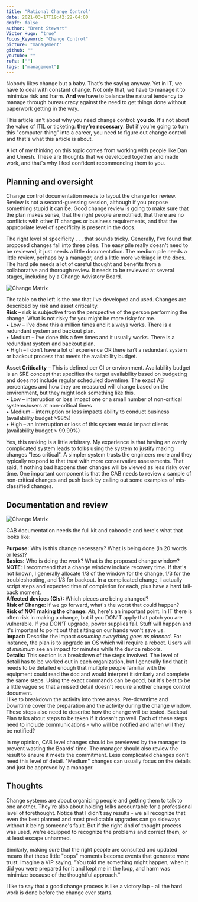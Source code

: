 ```yaml
---
title: "Rational Change Control"
date: 2021-03-17T19:42:22-04:00
draft: false
author: "Brent Stewart"
Victor_Hugo: "true"
Focus_Keyword: "Change Control"
picture: "management"
github: ""
youtube: ""
refs: [""]
tags: ["management"]
---
```


Nobody likes change but a baby.  That's the saying anyway.  Yet in IT, we have to deal with constant change.  Not only that, we have to manage it to minimize risk and harm.  __And__ we have to balance the natural tendency to manage through bureaucracy against the need to get things done without paperwork getting in the way.

This article isn't about why you need change control: __you do__.  It's not about the value of ITIL or ticketing: __they're necessary__.  But if you're going to turn this "computer-thing" into a career, you need to figure out change control and that's what this article is about.

A lot of my thinking on this topic comes from working with people like Dan and Umesh.  These are thoughts that we developed together and made work, and that's why I feel confident recommending them to you.

## Planning and oversight

Change control documentation needs to layout the change for review.  Review is not a second-guessing session, although if you propose something stupid it can be.  Good change review is going to make sure that the plan makes sense, that the right people are notified, that there are no conflicts with other IT changes or business requirements, and that the appropriate level of specificity is present in the docs.

The right level of specificity . . . that sounds tricky.  Generally, I've found that proposed changes fall into three piles.  The easy pile really doesn't need to be reviewed, it just needs a little documentation.  The medium pile needs a little review, perhaps by a manager, and a little more verbiage in the docs.  The hard pile needs a lot of careful thought and benefits from a collaborative and thorough review.  It needs to be reviewed at several stages, including by a Change Advistory Board.

![Change Matrix](/210321_Change_Matrix.png#floatsmallleft)

The table on the left is the one that I've developed and used.  Changes are described by risk and asset criticality.  
__Risk__ – risk is subjective from the perspective of the person performing the change. What is not risky for you might be more risky for me.  
• Low – I’ve done this a million times and it always works. There is a redundant system and backout plan.  
• Medium – I’ve done this a few times and it usually works. There is a redundant system and backout plan.  
• High – I don’t have a lot of experience OR there isn’t a redundant system or backout process that meets the availability budget.  

__Asset Criticality__ – This is defined per CI or environment. Availability budget is an SRE concept that specifies the target availability based on budgeting and does not include regular scheduled downtime. The exact AB percentages and how they are measured will change based on the environment, but they might look something like this.  
• Low – interruption or loss impact one or a small number of non-critical systems/users at non-critical times  
• Medium – interruption or loss impacts ability to conduct business (availability budget >98%)  
• High – an interruption or loss of this system would impact clients (availability budget > 99.99%)  

Yes, this ranking is a little arbitrary.  My experience is that having an overly complicated system leads to folks using the system to justify making changes "less critical".  A simpler system trusts the engineers more and they typically respond to that trust with more conservative assessments.  That said, if nothing bad happens then changes will be viewed as less risky over time.  One important component is that the CAB needs to review a sample of non-critical changes and push back by calling out some examples of mis-classified changes.

## Documentation and review
![Change Matrix](/210321_Change_Control.png#floatsmallright)

CAB documentation needs the full kit and caboodle and here's what that looks like:

__Purpose:__  Why is this change necessary?  What is being done (in 20 words or less)?  
__Basics:__ Who is doing the work?  What is the proposed change window?  __NOTE__: I recommend that a change window include recovery time.  If that's not known, I generally allocate 1/3 of the window for the change, 1/3 for the troubleshooting, and 1/3 for backout.  In a complicated change, I actually script steps and expected time of completion for each, plus have a hard fail-back moment.  
__Affected devices (CIs):__ Which pieces are being changed?  
__Risk of Change:__ If we go forward, what's the worst that could happen?  
__Risk of NOT making the change:__ _Ah_, here's an important point.  In IT there is often risk in making a change, but if you DON'T apply that patch you are vulnerable.  If you DON'T upgrade, power supplies fail.  Stuff will happen and it's important to point out that sitting on our hands won't save us.  
__Impact:__  Describe the impact _assuming everything goes as planned_.  For instance, the plan is to upgrade an OS which will require a reboot.  Users will _at minimum_ see an impact for minutes while the device reboots.  
__Details:__ This section is a breakdown of the steps involved.  The level of detail has to be worked out in each organization, but I generally find that it needs to be detailed enough that multiple people familiar with the equipment could read the doc and would interpret it similarly and complete the same steps.  Using the exact commands can be good, but it's best to be a little vague so that a missed detail doesn't require another change control document.   
I like to breakdown the activity into three areas.  Pre-downtime and Downtime cover the preparation and the activity during the change window.  These steps also need to describe how the change will be tested.  Backout Plan talks about steps to be taken if it doesn't go well.  Each of these steps need to include communications - who will be notified and when will they be notified?

In my opinion, CAB level changes should be previewed by the manager to prevent wasting the Boards' time.  The manager should also review the result to ensure it meets the commitment.  Less complicated changes don't need this level of detail.  "Medium" changes can usually focus on the details and just be approved by a manager.

## Thoughts
Change systems are about organizing people and getting them to talk to one another.  They're also about holding folks accountable for a professional level of forethought.  Notice that I didn't say results - we all recognize that even the best planned and most predictable upgrades can go sideways without it being someone's fault.  But if the right kind of thought process was used, we're equipped to recognize the problems and correct them, or at least escape unharmed.  

Similarly, making sure that the right people are consulted and updated means that these little "oops" moments become events that generate _more_ trust.  Imagine a VIP saying, "You told me something might happen, when it did you were prepared for it and kept me in the loop, and harm was minimize because of the thoughtful approach."  

I like to say that a good change process is like a victory lap - all the hard work is done before the change ever starts.